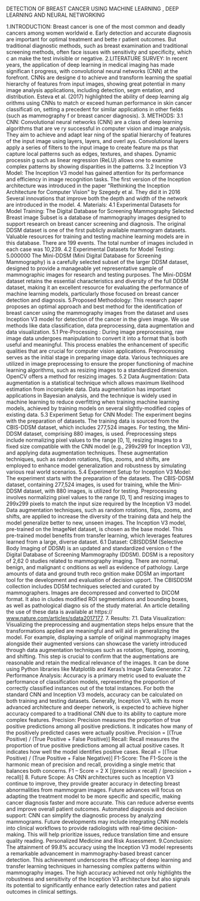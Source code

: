 DETECTION OF BREAST CANCER USING MACHINE LEARNING , DEEP LEARNING AND NEURAL NETWORKING

1.INTRODUCTION: 
Breast cancer is one of the most common and deadly cancers among women worldwid
 e. Early detection and accurate diagnosis are important for optimal treatment and bette
 r patient outcomes. But traditional diagnostic methods, such as breast examination and
 traditional screening methods, often face issues with sensitivity and specificity, which c
 an make the test invisible or negative. 
 2.LITERATURE SURVEY: 
In recent years, the application of deep learning in medical imaging has made significan
 t progress, with convolutional neural networks (CNN) at the forefront. CNNs are designe
 d to achieve and transform learning the spatial hierarchy of features from input images, 
showing great potential in many image analysis applications, including detection, segm
 entation, and distribution. Esteva et al. (2017) highlighted the ability of deep learning alg
 orithms using CNNs to match or exceed human performance in skin cancer classificati
 on, setting a precedent for similar applications in other fields (such as mammography f
 or breast cancer diagnosis). 
 3. METHODS: 
3.1 CNN: 
Convolutional neural networks (CNN) are a class of deep learning algorithms that are ve
 ry successful in computer vision and image analysis. They aim to achieve and adapt lear
 ning of the spatial hierarchy of features of the input image using layers, layers, and overl
 ays. Convolutional layers apply a series of filters to the input image to create feature ma
 ps that capture local patterns such as edges, textures, and shapes. Dynamic processin
 g such as linear regression (ReLU) allows one to examine complex patterns by showing 
disparities in the patterns. 
3.2 Inception V3 Model: 
The Inception V3 model has gained attention for its performance and efficiency in image 
recognition tasks. The first version of the Inception architecture was introduced in the 
paper "Rethinking the Inception Architecture for Computer Vision" by Szegedy et al. They 
did it in 2016 Several innovations that improve both the depth and width of the network 
are introduced in the model.
4. Materials: 
4.1 Experimental Datasets for Model Training: 
The Digital Database for Screening Mammography Selected Breast image Subset is a 
database of mammography images designed to support research on breast cancer 
screening and diagnosis. The original DDSM dataset is one of the first publicly available 
mammogram datasets. Valuable resources for training and testing machine learning 
models are in this database. There are 199 events. The total number of images included 
in each case was 10,239. 
4.2  Experimental Datasets for Model Testing: 
5.000000 
The Mini-DDSM (Mini Digital Database for Screening Mammography) is a 
carefully selected subset of the larger DDSM dataset, designed to provide a 
manageable yet representative sample of mammographic images for 
research and testing purposes. The Mini-DDSM dataset retains the essential 
characteristics and diversity of the full DDSM dataset, making it an excellent 
resource for evaluating the performance of machine learning models, 
particularly those focused on breast cancer detection and diagnosis.
5.Proposed Methodology: 
This research paper proposes an optimal approach and best method for the identification 
of breast cancer using the mammography images from the dataset and uses Inception 
V3 model for detection of the cancer in the given image. We use methods like data 
classification, data preprocessing, data augmentation and data visualization.
5.1 Pre-Processing : 
During image preprocessing, raw image data undergoes manipulation to convert it into a 
format that is both useful and meaningful. This process enables the enhancement of 
specific qualities that are crucial for computer vision applications. Preprocessing serves 
as the initial stage in preparing image data. Various techniques are utilized in image 
preprocessing to ensure the proper functioning of machine learning algorithms, such as 
resizing images to a standardized dimension. OpenCV offers a method for resizing 
images.
5.2 Data Augmentation: 
Data augmentation is a statistical technique which allows maximum likelihood 
estimation from incomplete data. Data augmentation has important applications in 
Bayesian analysis, and the technique is widely used in machine learning to reduce 
overfitting when training machine learning models, achieved by training models on 
several slightly-modified copies of existing data.
5.3 Experiment Setup for CNN Model: 
The experiment begins with the preparation of datasets. The training data is sourced from 
the CBIS-DDSM dataset, which includes 277,524 images. For testing, the Mini-DDSM 
dataset, comprising 880 images, is used. Preprocessing steps include normalizing pixel 
values to the range [0, 1], resizing images to a fixed size compatible with the CNN model 
(e.g., 299x299 for Inception V3), and applying data augmentation techniques. These 
augmentation techniques, such as random rotations, flips, zooms, and shifts, are 
employed to enhance model generalization and robustness by simulating various real
world scenarios.
5.4 Experiment Setup for Inception V3 Model: 
The experiment starts with the preparation of the datasets. The CBIS-DDSM dataset, 
containing 277,524 images, is used for training, while the Mini-DDSM dataset, with 880 
images, is utilized for testing. Preprocessing involves normalizing pixel values to the 
range [0, 1] and resizing images to 299x299 pixels to match the input size required by the 
Inception V3 model. Data augmentation techniques, such as random rotations, flips, 
zooms, and shifts, are applied to increase the diversity of the training data and help the 
model generalize better to new, unseen images. 
The Inception V3 model, pre-trained on the ImageNet dataset, is chosen as the base 
model. This pre-trained model benefits from transfer learning, which leverages features 
learned from a large, diverse dataset. 
6.1 Dataset: 
CBISDDSM (Selective Body Imaging of DDSM) is an updated and standardized version o
 f the Digital Database of Screening Mammography (DDSM). DDSM is a repository of 2,62
 0 studies related to mammography imaging. There are normal, benign, and malignant c
 onditions as well as evidence of pathology. Large amounts of data and ground truth reco
 gnition make DDSM an important tool for the development and evaluation of decision 
upport. The CBISDDSM collection includes DDSM techniques selected and curated by 
mammographers. Images are decompressed and converted to DICOM format. It also in
 cludes modified ROI segmentations and bounding boxes, as well as pathological diagno
 sis of the study material. An article detailing the use of these data is available at https://
 www.nature.com/articles/sdata2017177.
 7. Results: 
7.1. Data Visualization: 
Visualizing the preprocessing and augmentation steps helps ensure that the 
transformations applied are meaningful and will aid in generalizing the model. For 
example, displaying a sample of original mammography images alongside their 
augmented versions can showcase the variety introduced through data augmentation 
techniques such as rotation, flipping, zooming, and shifting. This step is crucial to 
confirm that the augmentations are reasonable and retain the medical relevance of the 
images. It can be done using Python libraries like Matplotlib and Keras’s Image Data 
Generator.
7.2 Performance Analysis: 
Accuracy is a primary metric used to evaluate the performance of classification models, 
representing the proportion of correctly classified instances out of the total instances. 
For both the standard CNN and Inception V3 models, accuracy can be calculated on both 
training and testing datasets. Generally, Inception V3, with its more advanced 
architecture and deeper network, is expected to achieve higher accuracy compared to a 
traditional CNN due to its ability to capture more complex features. 
Precision: Precision measures the proportion of true positive predictions among all 
positive predictions. It indicates how many of the positively predicted cases were actually 
positive. 
Precision = [(True Positive) / (True Positive + False Positive)] 
Recall: Recall measures the proportion of true positive predictions among all actual 
positive cases. It indicates how well the model identifies positive cases. 
Recall = [(True Positive) / (True Positive + False Negative)] 
F1-Score: The F1-Score is the harmonic mean of precision and recall, providing a single 
metric that balances both concerns. 
F1 – Score = 2 X [(precision x recall) / (precision + recall)] 
8. Future Scope: 
As CNN architectures such as Inception V3 continue to improve, they provide greater 
accuracy in detecting breast abnormalities from mammogram images. Future advances 
will focus on adapting the treatment model to be more specific and specific, making 
cancer diagnosis faster and more accurate. This can reduce adverse events and improve 
overall patient outcomes. Automated diagnosis and decision support: 
CNN can simplify the diagnostic process by analyzing mammograms. Future 
developments may include integrating CNN models into clinical workflows to provide 
radiologists with real-time decision-making. This will help prioritize issues, reduce 
translation time and ensure quality reading. Personalized Medicine and Risk 
Assessment.
9.Conclusion: 
The attainment of 99.8% accuracy using the Inception V3 model represents a remarkable 
advancement in mammography-based breast cancer detection. This achievement 
underscores the efficacy of deep learning and transfer learning techniques in harnessing 
complex patterns within mammography images. The high accuracy achieved not only 
highlights the robustness and sensitivity of the Inception V3 architecture but also signals 
its potential to significantly enhance early detection rates and patient outcomes in 
clinical settings.
